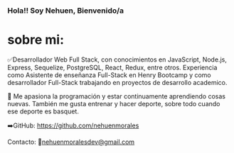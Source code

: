 ### Hola!! Soy Nehuen, Bienvenido/a  

# sobre mi:

✅Desarrollador Web Full Stack, con conocimientos en JavaScript, Node.js, Express, Sequelize, PostgreSQL, React, Redux, entre otros.
Experiencia como Asistente de enseñanza Full-Stack en Henry Bootcamp y como desarrollador Full-Stack trabajando en proyectos de desarrollo academico.

🚀 Me apasiona la programación y estar continuamente aprendiendo cosas nuevas. También me gusta entrenar y hacer deporte, sobre todo cuando ese deporte es basquet.

➡️GitHub: https://github.com/nehuenmorales

Contacto:
📩nehuenmoralesdev@gmail.com
